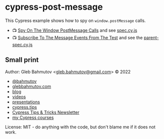 # cypress-post-message

This Cypress example shows how to spy on `window.postMessage` calls.

- 📺 [Spy On The Window PostMessage Calls](https://youtu.be/l-1Ti4CbXxM) and see [spec.cy.js](./cypress/e2e/spec.cy.js)
- 📺 [Subscribe To The Message Events From The Test](https://youtu.be/pzHEXjjfLvE) and see the [parent-spec.cy.js](./cypress/e2e/parent-spec.cy.js)

## Small print

Author: Gleb Bahmutov &lt;gleb.bahmutov@gmail.com&gt; &copy; 2022

- [@bahmutov](https://twitter.com/bahmutov)
- [glebbahmutov.com](https://glebbahmutov.com)
- [blog](https://glebbahmutov.com/blog)
- [videos](https://www.youtube.com/glebbahmutov)
- [presentations](https://slides.com/bahmutov)
- [cypress.tips](https://cypress.tips)
- [Cypress Tips & Tricks Newsletter](https://cypresstips.substack.com/)
- [my Cypress courses](https://cypress.tips/courses)

License: MIT - do anything with the code, but don't blame me if it does not work.

